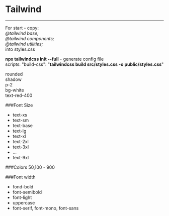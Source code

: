 # Tailwind
___
For start - copy:  
*@tailwind base;*  
*@tailwind components;*  
*@tailwind utilities;*  
into styles.css

**npx tailwindcss init --full** - generate config file  
scripts: "build-css": "**tailwindcss build src/styles.css -o public/styles.css**"

rounded  
shadow  
p-2  
bg-white  
text-red-400  


###Font Size
- text-xs
- text-sm
- text-base
- text-lg	
- text-xl
- text-2xl
- text-3xl	
- ...
- text-9xl

###Colors
50,100 - 900

###Font width
- fond-bold
- font-semibold
- font-light
- uppercase
- font-serif, font-mono, font-sans